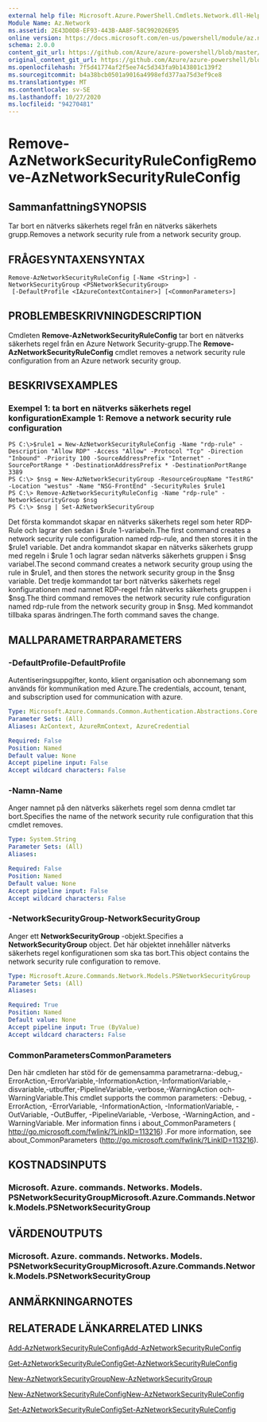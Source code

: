 ```yaml
---
external help file: Microsoft.Azure.PowerShell.Cmdlets.Network.dll-Help.xml
Module Name: Az.Network
ms.assetid: 2E43D0D8-EF93-443B-AA8F-58C992026E95
online version: https://docs.microsoft.com/en-us/powershell/module/az.network/remove-aznetworksecurityruleconfig
schema: 2.0.0
content_git_url: https://github.com/Azure/azure-powershell/blob/master/src/Network/Network/help/Remove-AzNetworkSecurityRuleConfig.md
original_content_git_url: https://github.com/Azure/azure-powershell/blob/master/src/Network/Network/help/Remove-AzNetworkSecurityRuleConfig.md
ms.openlocfilehash: 7f5d41774af2f5ee74c5d343fa9b143801c139f2
ms.sourcegitcommit: b4a38bcb0501a9016a4998efd377aa75d3ef9ce8
ms.translationtype: MT
ms.contentlocale: sv-SE
ms.lasthandoff: 10/27/2020
ms.locfileid: "94270481"
---
```

# <span data-ttu-id="fb9c9-101">Remove-AzNetworkSecurityRuleConfig</span><span class="sxs-lookup"><span data-stu-id="fb9c9-101">Remove-AzNetworkSecurityRuleConfig</span></span>

## <span data-ttu-id="fb9c9-102">Sammanfattning</span><span class="sxs-lookup"><span data-stu-id="fb9c9-102">SYNOPSIS</span></span>
<span data-ttu-id="fb9c9-103">Tar bort en nätverks säkerhets regel från en nätverks säkerhets grupp.</span><span class="sxs-lookup"><span data-stu-id="fb9c9-103">Removes a network security rule from a network security group.</span></span>

## <span data-ttu-id="fb9c9-104">FRÅGESYNTAXEN</span><span class="sxs-lookup"><span data-stu-id="fb9c9-104">SYNTAX</span></span>

```
Remove-AzNetworkSecurityRuleConfig [-Name <String>] -NetworkSecurityGroup <PSNetworkSecurityGroup>
 [-DefaultProfile <IAzureContextContainer>] [<CommonParameters>]
```

## <span data-ttu-id="fb9c9-105">PROBLEMBESKRIVNING</span><span class="sxs-lookup"><span data-stu-id="fb9c9-105">DESCRIPTION</span></span>
<span data-ttu-id="fb9c9-106">Cmdleten **Remove-AzNetworkSecurityRuleConfig** tar bort en nätverks säkerhets regel från en Azure Network Security-grupp.</span><span class="sxs-lookup"><span data-stu-id="fb9c9-106">The **Remove-AzNetworkSecurityRuleConfig** cmdlet removes a network security rule configuration from an Azure network security group.</span></span>

## <span data-ttu-id="fb9c9-107">BESKRIVS</span><span class="sxs-lookup"><span data-stu-id="fb9c9-107">EXAMPLES</span></span>

### <span data-ttu-id="fb9c9-108">Exempel 1: ta bort en nätverks säkerhets regel konfiguration</span><span class="sxs-lookup"><span data-stu-id="fb9c9-108">Example 1: Remove a network security rule configuration</span></span>
```
PS C:\>$rule1 = New-AzNetworkSecurityRuleConfig -Name "rdp-rule" -Description "Allow RDP" -Access "Allow" -Protocol "Tcp" -Direction "Inbound" -Priority 100 -SourceAddressPrefix "Internet" -SourcePortRange * -DestinationAddressPrefix * -DestinationPortRange 3389
PS C:\> $nsg = New-AzNetworkSecurityGroup -ResourceGroupName "TestRG" -Location "westus" -Name "NSG-FrontEnd" -SecurityRules $rule1
PS C:\> Remove-AzNetworkSecurityRuleConfig -Name "rdp-rule" -NetworkSecurityGroup $nsg
PS C:\> $nsg | Set-AzNetworkSecurityGroup
```

<span data-ttu-id="fb9c9-109">Det första kommandot skapar en nätverks säkerhets regel som heter RDP-Rule och lagrar den sedan i $rule 1-variabeln.</span><span class="sxs-lookup"><span data-stu-id="fb9c9-109">The first command creates a network security rule configuration named rdp-rule, and then stores it in the $rule1 variable.</span></span>
<span data-ttu-id="fb9c9-110">Det andra kommandot skapar en nätverks säkerhets grupp med regeln i $rule 1 och lagrar sedan nätverks säkerhets gruppen i $nsg variabel.</span><span class="sxs-lookup"><span data-stu-id="fb9c9-110">The second command creates a network security group using the rule in $rule1, and then stores the network security group in the $nsg variable.</span></span>
<span data-ttu-id="fb9c9-111">Det tredje kommandot tar bort nätverks säkerhets regel konfigurationen med namnet RDP-regel från nätverks säkerhets gruppen i $nsg.</span><span class="sxs-lookup"><span data-stu-id="fb9c9-111">The third command removes the network security rule configuration named rdp-rule from the network security group in $nsg.</span></span>
<span data-ttu-id="fb9c9-112">Med kommandot tillbaka sparas ändringen.</span><span class="sxs-lookup"><span data-stu-id="fb9c9-112">The forth command saves the change.</span></span>

## <span data-ttu-id="fb9c9-113">MALLPARAMETRAR</span><span class="sxs-lookup"><span data-stu-id="fb9c9-113">PARAMETERS</span></span>

### <span data-ttu-id="fb9c9-114">-DefaultProfile</span><span class="sxs-lookup"><span data-stu-id="fb9c9-114">-DefaultProfile</span></span>
<span data-ttu-id="fb9c9-115">Autentiseringsuppgifter, konto, klient organisation och abonnemang som används för kommunikation med Azure.</span><span class="sxs-lookup"><span data-stu-id="fb9c9-115">The credentials, account, tenant, and subscription used for communication with azure.</span></span>

```yaml
Type: Microsoft.Azure.Commands.Common.Authentication.Abstractions.Core.IAzureContextContainer
Parameter Sets: (All)
Aliases: AzContext, AzureRmContext, AzureCredential

Required: False
Position: Named
Default value: None
Accept pipeline input: False
Accept wildcard characters: False
```

### <span data-ttu-id="fb9c9-116">-Namn</span><span class="sxs-lookup"><span data-stu-id="fb9c9-116">-Name</span></span>
<span data-ttu-id="fb9c9-117">Anger namnet på den nätverks säkerhets regel som denna cmdlet tar bort.</span><span class="sxs-lookup"><span data-stu-id="fb9c9-117">Specifies the name of the network security rule configuration that this cmdlet removes.</span></span>

```yaml
Type: System.String
Parameter Sets: (All)
Aliases:

Required: False
Position: Named
Default value: None
Accept pipeline input: False
Accept wildcard characters: False
```

### <span data-ttu-id="fb9c9-118">-NetworkSecurityGroup</span><span class="sxs-lookup"><span data-stu-id="fb9c9-118">-NetworkSecurityGroup</span></span>
<span data-ttu-id="fb9c9-119">Anger ett **NetworkSecurityGroup** -objekt.</span><span class="sxs-lookup"><span data-stu-id="fb9c9-119">Specifies a **NetworkSecurityGroup** object.</span></span>
<span data-ttu-id="fb9c9-120">Det här objektet innehåller nätverks säkerhets regel konfigurationen som ska tas bort.</span><span class="sxs-lookup"><span data-stu-id="fb9c9-120">This object contains the network security rule configuration to remove.</span></span>

```yaml
Type: Microsoft.Azure.Commands.Network.Models.PSNetworkSecurityGroup
Parameter Sets: (All)
Aliases:

Required: True
Position: Named
Default value: None
Accept pipeline input: True (ByValue)
Accept wildcard characters: False
```

### <span data-ttu-id="fb9c9-121">CommonParameters</span><span class="sxs-lookup"><span data-stu-id="fb9c9-121">CommonParameters</span></span>
<span data-ttu-id="fb9c9-122">Den här cmdleten har stöd för de gemensamma parametrarna:-debug,-ErrorAction,-ErrorVariable,-InformationAction,-InformationVariable,-disvariable,-utbuffer,-PipelineVariable,-verbose,-WarningAction och-WarningVariable.</span><span class="sxs-lookup"><span data-stu-id="fb9c9-122">This cmdlet supports the common parameters: -Debug, -ErrorAction, -ErrorVariable, -InformationAction, -InformationVariable, -OutVariable, -OutBuffer, -PipelineVariable, -Verbose, -WarningAction, and -WarningVariable.</span></span> <span data-ttu-id="fb9c9-123">Mer information finns i about_CommonParameters ( http://go.microsoft.com/fwlink/?LinkID=113216) .</span><span class="sxs-lookup"><span data-stu-id="fb9c9-123">For more information, see about_CommonParameters (http://go.microsoft.com/fwlink/?LinkID=113216).</span></span>

## <span data-ttu-id="fb9c9-124">KOSTNADS</span><span class="sxs-lookup"><span data-stu-id="fb9c9-124">INPUTS</span></span>

### <span data-ttu-id="fb9c9-125">Microsoft. Azure. commands. Networks. Models. PSNetworkSecurityGroup</span><span class="sxs-lookup"><span data-stu-id="fb9c9-125">Microsoft.Azure.Commands.Network.Models.PSNetworkSecurityGroup</span></span>

## <span data-ttu-id="fb9c9-126">VÄRDEN</span><span class="sxs-lookup"><span data-stu-id="fb9c9-126">OUTPUTS</span></span>

### <span data-ttu-id="fb9c9-127">Microsoft. Azure. commands. Networks. Models. PSNetworkSecurityGroup</span><span class="sxs-lookup"><span data-stu-id="fb9c9-127">Microsoft.Azure.Commands.Network.Models.PSNetworkSecurityGroup</span></span>

## <span data-ttu-id="fb9c9-128">ANMÄRKNINGAR</span><span class="sxs-lookup"><span data-stu-id="fb9c9-128">NOTES</span></span>

## <span data-ttu-id="fb9c9-129">RELATERADE LÄNKAR</span><span class="sxs-lookup"><span data-stu-id="fb9c9-129">RELATED LINKS</span></span>

[<span data-ttu-id="fb9c9-130">Add-AzNetworkSecurityRuleConfig</span><span class="sxs-lookup"><span data-stu-id="fb9c9-130">Add-AzNetworkSecurityRuleConfig</span></span>](./Add-AzNetworkSecurityRuleConfig.md)

[<span data-ttu-id="fb9c9-131">Get-AzNetworkSecurityRuleConfig</span><span class="sxs-lookup"><span data-stu-id="fb9c9-131">Get-AzNetworkSecurityRuleConfig</span></span>](./Get-AzNetworkSecurityRuleConfig.md)

[<span data-ttu-id="fb9c9-132">New-AzNetworkSecurityGroup</span><span class="sxs-lookup"><span data-stu-id="fb9c9-132">New-AzNetworkSecurityGroup</span></span>](./New-AzNetworkSecurityGroup.md)

[<span data-ttu-id="fb9c9-133">New-AzNetworkSecurityRuleConfig</span><span class="sxs-lookup"><span data-stu-id="fb9c9-133">New-AzNetworkSecurityRuleConfig</span></span>](./New-AzNetworkSecurityRuleConfig.md)

[<span data-ttu-id="fb9c9-134">Set-AzNetworkSecurityRuleConfig</span><span class="sxs-lookup"><span data-stu-id="fb9c9-134">Set-AzNetworkSecurityRuleConfig</span></span>](./Set-AzNetworkSecurityRuleConfig.md)


